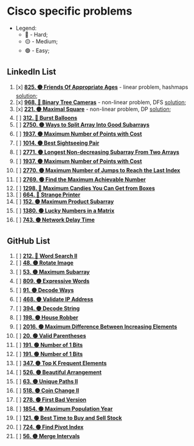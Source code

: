 # Cisco specific problems

- Legend:
  - 🔴 - Hard;
  - 🟡 - Medium;
  - 🟢 - Easy;

## LinkedIn List

1. [x] [**825. 🟡 Friends Of Appropriate Ages**](https://leetcode.com/problems/friends-of-appropriate-ages/description/) - linear problem, hashmaps [solution](./1FriendsOfAppropriateAges.py);
2. [x] [**968. 🔴 Binary Tree Cameras**](https://leetcode.com/problems/binary-tree-cameras/description/) - non-linear problem, DFS [solution](./2BinaryTreeCameras.py);
3. [x] [**221. 🟡 Maximal Square**](https://leetcode.com/problems/maximal-square/description/) - non-linear problem, DP [solution](./3MaximalSquare.py);
4. [ ] [**312. 🔴 Burst Balloons**](https://leetcode.com/problems/burst-balloons/description/)
5. [ ] [**2750. 🟡 Ways to Split Array Into Good Subarrays**](https://leetcode.com/problems/ways-to-split-array-into-good-subarrays/description/)
6. [ ] [**1937. 🟡 Maximum Number of Points with Cost**](https://leetcode.com/problems/maximum-number-of-points-with-cost/description/)
7. [ ] [**1014. 🟡 Best Sightseeing Pair**](https://leetcode.com/problems/best-sightseeing-pair/description/)
8. [ ] [**2771. 🟡 Longest Non-decreasing Subarray From Two Arrays**](https://leetcode.com/problems/longest-non-decreasing-subarray-from-two-arrays/description/)
9. [ ] [**1937. 🟡 Maximum Number of Points with Cost**](https://leetcode.com/problems/maximum-number-of-points-with-cost/description/)
10. [ ] [**2770. 🟡 Maximum Number of Jumps to Reach the Last Index**](https://leetcode.com/problems/maximum-number-of-jumps-to-reach-the-last-index/description/)
11. [ ] [**2769. 🟢 Find the Maximum Achievable Number**](https://leetcode.com/problems/find-the-maximum-achievable-number/description/)
12. [ ] [**1298. 🔴 Maximum Candies You Can Get from Boxes**](https://leetcode.com/problems/maximum-candies-you-can-get-from-boxes/description/)
13. [ ] [**664. 🔴 Strange Printer**](https://leetcode.com/problems/strange-printer/description/)
14. [ ] [**152. 🟡 Maximum Product Subarray**](https://leetcode.com/problems/maximum-product-subarray/description/)
15. [ ] [**1380. 🟢 Lucky Numbers in a Matrix**](https://leetcode.com/problems/lucky-numbers-in-a-matrix/description/)
16. [ ] [**743. 🟡 Network Delay Time**](https://leetcode.com/problems/network-delay-time/description/)

## GitHub List

1. [ ] [**212. 🔴 Word Search II**](https://leetcode.com/problems/word-search-ii/description/)
2. [ ] [**48. 🟡 Rotate Image**](https://leetcode.com/problems/rotate-image/description/)
3. [ ] [**53. 🟡 Maximum Subarray**](https://leetcode.com/problems/maximum-subarray/description/)
4. [ ] [**809. 🟡 Expressive Words**](https://leetcode.com/problems/expressive-words/description/)
5. [ ] [**91. 🟡 Decode Ways**](https://leetcode.com/problems/decode-ways/description/)
6. [ ] [**468. 🟡 Validate IP Address**](https://leetcode.com/problems/validate-ip-address/description/)
7. [ ] [**394. 🟡 Decode String**](https://leetcode.com/problems/decode-string/description/)
8. [ ] [**198. 🟡 House Robber**](https://leetcode.com/problems/house-robber/description/)
9. [ ] [**2016. 🟢 Maximum Difference Between Increasing Elements**](https://leetcode.com/problems/maximum-difference-between-increasing-elements/description/)
10. [ ] [**20. 🟢 Valid Parentheses**](https://leetcode.com/problems/valid-parentheses/description/)
11. [ ] [**191. 🟢 Number of 1 Bits**](https://leetcode.com/problems/number-of-1-bits/description/)
12. [ ] [**191. 🟢 Number of 1 Bits**](https://leetcode.com/problems/number-of-1-bits/description/)
13. [ ] [**347. 🟡 Top K Frequent Elements**](https://leetcode.com/problems/top-k-frequent-elements/description/)
14. [ ] [**526. 🟡 Beautiful Arrangement**](https://leetcode.com/problems/beautiful-arrangement/description/)
15. [ ] [**63. 🟡 Unique Paths II**](https://leetcode.com/problems/unique-paths-ii/description/)
16. [ ] [**518. 🟡 Coin Change II**](https://leetcode.com/problems/coin-change-ii/description/)
17. [ ] [**278. 🟢 First Bad Version**](https://leetcode.com/problems/first-bad-version/description/)
18. [ ] [**1854. 🟢 Maximum Population Year**](https://leetcode.com/problems/maximum-population-year/description/)
19. [ ] [**121. 🟢 Best Time to Buy and Sell Stock**](https://leetcode.com/problems/best-time-to-buy-and-sell-stock/description/)
20. [ ] [**724. 🟢 Find Pivot Index**](https://leetcode.com/problems/find-pivot-index/description/)
21. [ ] [**56. 🟡 Merge Intervals**](https://leetcode.com/problems/merge-intervals/description/)
